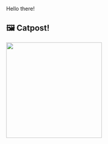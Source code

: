 Hello there!



## 🖼️ Catpost!

<sub>
    <img src="https://cdn2.thecatapi.com/images/MTUzMTY1NQ.jpg" height="256">
</sub>

